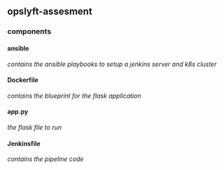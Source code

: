 ## opslyft-assesment

### components

#### ansible
*contains the ansible playbooks to setup a jenkins server and k8s cluster*

#### Dockerfile
*contains the blueprint for the flask application*

#### app.py
*the flask file to run*

#### Jenkinsfile
*contains the pipeline code*
